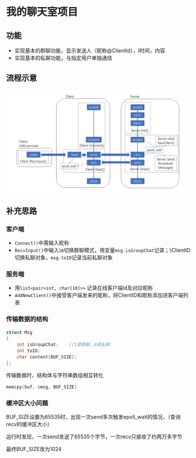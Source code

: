 # 我的聊天室项目

## 功能

- 实现基本的群聊功能，显示发送人（昵称@ClientId），I时间，内容
- 实现基本的私聊功能，与指定用户单独通信

## 流程示意

![聊天室流程示意图](https://github.com/zhongling0319/MyChatRoom/blob/master/readme.assets/sketch.JPG)

## 补充思路

### 客户端

- ```Connect()```中需输入昵称
- ```RecvInput()```中输入\a切换群聊模式，用变量```msg.isGroupChat```记录；\ClientID切换私聊对象，```msg.toID```记录当前私聊对象

### 服务端

- 用```list<pair<int, char[10]>>``` 记录在线客户端Id及对应昵称
- ```AddNewClient()```中接受客户端发来的昵称，将ClientID和昵称添加进客户端列表

### 传输数据的结构

```C++
struct Msg
{
	int isGroupChat;	//1是群聊，0是私聊
	int toID;
	char content[BUF_SIZE];
};
```

传输数据时，结构体与字符串数组相互转化

```c++
memcpy(buf, &msg, BUF_SIZE)
```



### 缓冲区大小问题

BUF_SIZE设置为65535时，出现一次send多次触发epoll_wait的情况，（查询recv的缓冲区大小）

运行时发现，一次send发送了65535个字节，一次recv只接收了约两万多字节

最终BUF_SIZE改为1024
